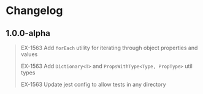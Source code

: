 # Changelog

## 1.0.0-alpha

> EX-1563 Add `forEach` utility for iterating through object properties and values
>
> EX-1563 Add `Dictionary<T>` and `PropsWithType<Type, PropType>` util types
>
> EX-1563 Update jest config to allow tests in any directory
